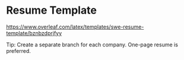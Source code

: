 # Resume Template
https://www.overleaf.com/latex/templates/swe-resume-template/bznbzdprjfyy

Tip: 
Create a separate branch for each company.
One-page resume is preferred.